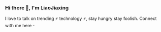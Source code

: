 <link rel="stylesheet" type="text/css" href="./beautiful.css">

### Hi there 👋, I'm LiaoJiaxing

I love to talk on trending ⚡ technology ⚡, stay hungry stay foolish. Connect with me here -


